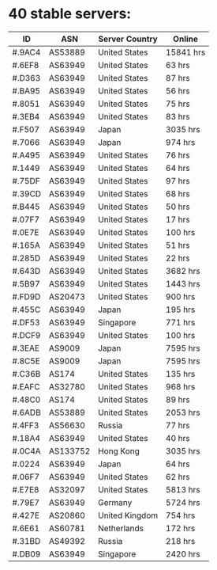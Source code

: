 # 40 stable servers:

| ID | ASN | Server Country | Online |
| ------ | ------ | ------ | ------ |
| #.9AC4 | AS53889 | United States | 15841 hrs |
| #.6EF8 | AS63949 | United States | 63 hrs |
| #.D363 | AS63949 | United States | 87 hrs |
| #.BA95 | AS63949 | United States | 56 hrs |
| #.8051 | AS63949 | United States | 75 hrs |
| #.3EB4 | AS63949 | United States | 83 hrs |
| #.F507 | AS63949 | Japan | 3035 hrs |
| #.7066 | AS63949 | Japan | 974 hrs |
| #.A495 | AS63949 | United States | 76 hrs |
| #.1449 | AS63949 | United States | 64 hrs |
| #.75DF | AS63949 | United States | 97 hrs |
| #.39CD | AS63949 | United States | 68 hrs |
| #.B445 | AS63949 | United States | 50 hrs |
| #.07F7 | AS63949 | United States | 17 hrs |
| #.0E7E | AS63949 | United States | 100 hrs |
| #.165A | AS63949 | United States | 51 hrs |
| #.285D | AS63949 | United States | 22 hrs |
| #.643D | AS63949 | United States | 3682 hrs |
| #.5B97 | AS63949 | United States | 1443 hrs |
| #.FD9D | AS20473 | United States | 900 hrs |
| #.455C | AS63949 | Japan | 195 hrs |
| #.DF53 | AS63949 | Singapore | 771 hrs |
| #.DCF9 | AS63949 | United States | 100 hrs |
| #.3EAE | AS9009 | Japan | 7595 hrs |
| #.8C5E | AS9009 | Japan | 7595 hrs |
| #.C36B | AS174 | United States | 135 hrs |
| #.EAFC | AS32780 | United States | 968 hrs |
| #.48C0 | AS174 | United States | 89 hrs |
| #.6ADB | AS53889 | United States | 2053 hrs |
| #.4FF3 | AS56630 | Russia | 77 hrs |
| #.18A4 | AS63949 | United States | 40 hrs |
| #.0C4A | AS133752 | Hong Kong | 3035 hrs |
| #.0224 | AS63949 | Japan | 64 hrs |
| #.06F7 | AS63949 | United States | 62 hrs |
| #.E7E8 | AS32097 | United States | 5813 hrs |
| #.79E7 | AS63949 | Germany | 5724 hrs |
| #.427E | AS20860 | United Kingdom | 754 hrs |
| #.6E61 | AS60781 | Netherlands | 172 hrs |
| #.31BD | AS49392 | Russia | 218 hrs |
| #.DB09 | AS63949 | Singapore | 2420 hrs |

